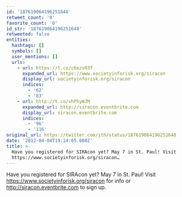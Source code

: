 ```yaml
---
id: '187619064196251648'
retweet_count: '0'
favorite_count: '0'
id_str: '187619064196251648'
retweeted: false
entities:
  hashtags: []
  symbols: []
  user_mentions: []
  urls:
    - url: https://t.co/c6ezvO3f
      expanded_url: https://www.societyinforisk.org/siracon
      display_url: societyinforisk.org/siracon
      indices:
        - '62'
        - '83'
    - url: http://t.co/vhPhyWJM
      expanded_url: http://siracon.eventbrite.com
      display_url: siracon.eventbrite.com
      indices:
        - '96'
        - '116'
original_url: https://twitter.com/jth/status/187619064196251648
date: '2012-04-04T19:14:05.000Z'
title: >-
  Have you registered for SIRAcon yet? May 7 in St. Paul! Visit
  https://www.societyinforisk.org/siracon…
---
```


Have you registered for SIRAcon yet? May 7 in St. Paul! Visit https://www.societyinforisk.org/siracon for info or http://siracon.eventbrite.com to sign up.